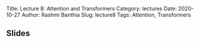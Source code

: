 Title: Lecture 8: Attention and Transformers
Category: lectures
Date: 2020-10-27
Author: Rashmi Banthia
Slug: lecture8
Tags: Attention, Transformers

## Slides

<!-- - [Lecture 8: Attention and Transformers	 | PDF]({attach}presentation/lecture8.pdf) 
- [Lecture 8: Attention and Transformers	 | PPTX]({attach}presentation/lecture8.pptx) -->

 